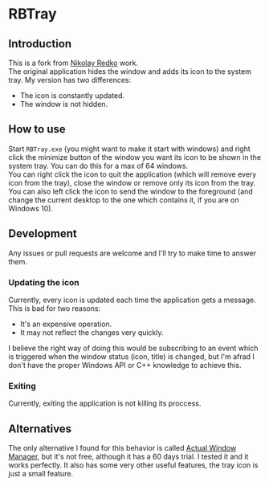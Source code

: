 # RBTray
## Introduction
This is a fork from [Nikolay Redko](http://rbtray.sourceforge.net/) work.  
The original application hides the window and adds its icon to the system tray. My version has two differences:
- The icon is constantly updated.
- The window is not hidden.

## How to use
Start `RBTray.exe` (you might want to make it start with windows) and right click the minimize button of the window you want its icon to be shown in the system tray. You can do this for a max of 64 windows.  
You can right click the icon to quit the application (which will remove every icon from the tray), close the window or remove only its icon from the tray.  
You can also left click the icon to send the window to the foreground (and change the current desktop to the one which contains it, if you are on Windows 10).

## Development
Any issues or pull requests are welcome and I'll try to make time to answer them. 

### Updating the icon
Currently, every icon is updated each time the application gets a message. This is bad for two reasons:
- It's an expensive operation.
- It may not reflect the changes very quickly.

I believe the right way of doing this would be subscribing to an event which is triggered when the window status (icon, title) is changed, but I'm afrad I don't have the proper Windows API or C++ knowledge to achieve this.

### Exiting
Currently, exiting the application is not killing its proccess.

## Alternatives
The only alternative I found for this behavior is called [Actual Window Manager](https://www.actualtools.com/windowmanager/), but it's not free, although it has a 60 days trial. I tested it and it works perfectly. It also has some very other useful features, the tray icon is just a small feature.
